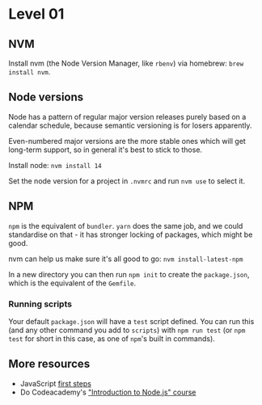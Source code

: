 ---
---
# Level 01

## NVM

Install nvm (the Node Version Manager, like `rbenv`) via homebrew: `brew install nvm`.

## Node versions

Node has a pattern of regular major version releases purely based on a calendar schedule, because semantic versioning is for losers apparently.

Even-numbered major versions are the more stable ones which will get long-term support, so in general it's best to stick to those.

Install node: `nvm install 14`

Set the node version for a project in `.nvmrc` and run `nvm use` to select it.

## NPM

`npm` is the equivalent of `bundler`. `yarn` does the same job, and we could standardise on that - it has stronger locking of packages, which might be good.

nvm can help us make sure it's all good to go: `nvm install-latest-npm`

In a new directory you can then run `npm init` to create the `package.json`, which is the equivalent of the `Gemfile`.

### Running scripts

Your default `package.json` will have a `test` script defined. You can run this (and any other command you add to `scripts`) with `npm run test` (or `npm test` for short in this case, as one of `npm`'s built in commands).

## More resources

* JavaScript [first steps](https://developer.mozilla.org/en-US/docs/Learn/JavaScript/First_steps)
* Do Codeacademy's ["Introduction to Node.js" course](https://www.codecademy.com/learn/learn-node-js/modules/introduction-to-node-js)
